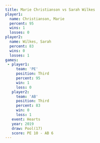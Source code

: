 ```yaml
---
title: Marie Christianson vs Sarah Wilkes
player1:                   
  name: Christianson, Marie
  percent: 95              
  wins: 1                  
  losses: 0                
player2:                   
  name: Wilkes, Sarah      
  percent: 83              
  wins: 0                  
  losses: 1                
games:
 - player1:         
     team: 'PE'     
     position: Third
     percent: 95    
     win: 1         
     loss: 0        
   player2:         
     team: 'AB'     
     position: Third
     percent: 83    
     win: 0         
     loss: 1        
   event: Hearts      
   year: 2019         
   draw: Pool(17)     
   score: PE 10 - AB 6
---
```

